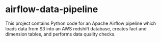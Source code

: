 # airflow-data-pipeline
This project contains Python code for an Apache Airflow pipeline which loads data from S3 into an AWS redshift database, creates fact and dimension tables, and performs data quality checks.
